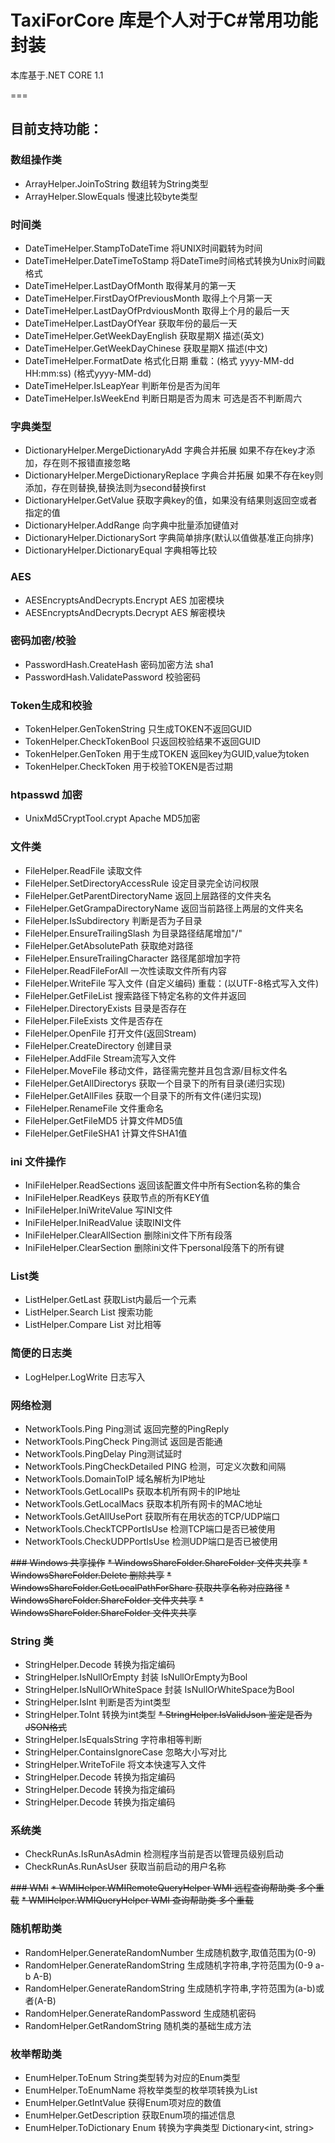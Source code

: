 # TaxiForCore 库是个人对于C#常用功能封装

本库基于.NET CORE 1.1

===


## 目前支持功能：

### 数组操作类
* ArrayHelper.JoinToString 数组转为String类型
* ArrayHelper.SlowEquals 慢速比较byte类型


### 时间类
* DateTimeHelper.StampToDateTime 将UNIX时间戳转为时间
* DateTimeHelper.DateTimeToStamp 将DateTime时间格式转换为Unix时间戳格式
* DateTimeHelper.LastDayOfMonth 取得某月的第一天
* DateTimeHelper.FirstDayOfPreviousMonth 取得上个月第一天
* DateTimeHelper.LastDayOfPrdviousMonth 取得上个月的最后一天
* DateTimeHelper.LastDayOfYear 获取年份的最后一天
* DateTimeHelper.GetWeekDayEnglish 获取星期X 描述(英文)
* DateTimeHelper.GetWeekDayChinese 获取星期X 描述(中文)
* DateTimeHelper.FormatDate 格式化日期 重载：(格式 yyyy-MM-dd HH:mm:ss) (格式yyyy-MM-dd)
* DateTimeHelper.IsLeapYear 判断年份是否为闰年
* DateTimeHelper.IsWeekEnd 判断日期是否为周末 可选是否不判断周六


### 字典类型
* DictionaryHelper.MergeDictionaryAdd 字典合并拓展 如果不存在key才添加，存在则不报错直接忽略
* DictionaryHelper.MergeDictionaryReplace 字典合并拓展 如果不存在key则添加，存在则替换,替换法则为second替换first
* DictionaryHelper.GetValue 获取字典key的值，如果没有结果则返回空或者指定的值
* DictionaryHelper.AddRange 向字典中批量添加键值对
* DictionaryHelper.DictionarySort 字典简单排序(默认以值做基准正向排序)
* DictionaryHelper.DictionaryEqual 字典相等比较


### AES
* AESEncryptsAndDecrypts.Encrypt AES 加密模块
* AESEncryptsAndDecrypts.Decrypt AES 解密模块


### 密码加密/校验
* PasswordHash.CreateHash 密码加密方法 sha1
* PasswordHash.ValidatePassword 校验密码


### Token生成和校验
* TokenHelper.GenTokenString 只生成TOKEN不返回GUID
* TokenHelper.CheckTokenBool 只返回校验结果不返回GUID
* TokenHelper.GenToken 用于生成TOKEN 返回key为GUID,value为token
* TokenHelper.CheckToken 用于校验TOKEN是否过期 


### htpasswd 加密
* UnixMd5CryptTool.crypt Apache MD5加密


### 文件类
* FileHelper.ReadFile 读取文件
* FileHelper.SetDirectoryAccessRule 设定目录完全访问权限
* FileHelper.GetParentDirectoryName 返回上层路径的文件夹名
* FileHelper.GetGrampaDirectoryName 返回当前路径上两层的文件夹名
* FileHelper.IsSubdirectory 判断是否为子目录
* FileHelper.EnsureTrailingSlash 为目录路径结尾增加"/"
* FileHelper.GetAbsolutePath 获取绝对路径
* FileHelper.EnsureTrailingCharacter 路径尾部增加字符
* FileHelper.ReadFileForAll 一次性读取文件所有内容
* FileHelper.WriteFile 写入文件 (自定义编码) 重载：(以UTF-8格式写入文件)
* FileHelper.GetFileList 搜索路径下特定名称的文件并返回
* FileHelper.DirectoryExists 目录是否存在
* FileHelper.FileExists 文件是否存在
* FileHelper.OpenFile 打开文件(返回Stream)
* FileHelper.CreateDirectory 创建目录
* FileHelper.AddFile Stream流写入文件
* FileHelper.MoveFile 移动文件，路径需完整并且包含源/目标文件名
* FileHelper.GetAllDirectorys 获取一个目录下的所有目录(递归实现)
* FileHelper.GetAllFiles 获取一个目录下的所有文件(递归实现)
* FileHelper.RenameFile 文件重命名
* FileHelper.GetFileMD5 计算文件MD5值
* FileHelper.GetFileSHA1 计算文件SHA1值


### ini 文件操作
* IniFileHelper.ReadSections 返回该配置文件中所有Section名称的集合
* IniFileHelper.ReadKeys  获取节点的所有KEY值
* IniFileHelper.IniWriteValue 写INI文件
* IniFileHelper.IniReadValue 读取INI文件
* IniFileHelper.ClearAllSection 删除ini文件下所有段落
* IniFileHelper.ClearSection 删除ini文件下personal段落下的所有键


### List类
* ListHelper.GetLast 获取List内最后一个元素
* ListHelper.Search List 搜索功能
* ListHelper.Compare List 对比相等


### 简便的日志类
* LogHelper.LogWrite 日志写入


### 网络检测
* NetworkTools.Ping  Ping测试 返回完整的PingReply
* NetworkTools.PingCheck  Ping测试 返回是否能通
* NetworkTools.PingDelay  Ping测试延时
* NetworkTools.PingCheckDetailed  PING 检测，可定义次数和间隔
* NetworkTools.DomainToIP  域名解析为IP地址
* NetworkTools.GetLocalIPs  获取本机所有网卡的IP地址
* NetworkTools.GetLocalMacs  获取本机所有网卡的MAC地址
* NetworkTools.GetAllUsePort  获取所有在用状态的TCP/UDP端口
* NetworkTools.CheckTCPPortIsUse  检测TCP端口是否已被使用
* NetworkTools.CheckUDPPortIsUse  检测UDP端口是否已被使用


<del>### Windows 共享操作</del>
<del>* WindowsShareFolder.ShareFolder 文件夹共享</del>
<del>* WindowsShareFolder.Delete 删除共享</del>
<del>* WindowsShareFolder.GetLocalPathForShare 获取共享名称对应路径</del>
<del>* WindowsShareFolder.ShareFolder 文件夹共享</del>
<del>* WindowsShareFolder.ShareFolder 文件夹共享</del>


### String 类
* StringHelper.Decode 转换为指定编码
* StringHelper.IsNullOrEmpty 封装 IsNullOrEmpty为Bool
* StringHelper.IsNullOrWhiteSpace 封装 IsNullOrWhiteSpace为Bool
* StringHelper.IsInt 判断是否为int类型
* StringHelper.ToInt 转换为int类型
<del>* StringHelper.IsValidJson 鉴定是否为JSON格式</del>
* StringHelper.IsEqualsString 字符串相等判断
* StringHelper.ContainsIgnoreCase 忽略大小写对比
* StringHelper.WriteToFile 将文本快速写入文件
* StringHelper.Decode 转换为指定编码
* StringHelper.Decode 转换为指定编码
* StringHelper.Decode 转换为指定编码


### 系统类
* CheckRunAs.IsRunAsAdmin 检测程序当前是否以管理员级别启动
* CheckRunAs.RunAsUser 获取当前启动的用户名称


<del>### WMI</del>
<del>* WMIHelper.WMIRemoteQueryHelper  WMI 远程查询帮助类 多个重载</del>
<del>* WMIHelper.WMIQueryHelper  WMI 查询帮助类 多个重载</del>


### 随机帮助类
* RandomHelper.GenerateRandomNumber 生成随机数字,取值范围为(0-9)
* RandomHelper.GenerateRandomString 生成随机字符串,字符范围为(0-9 a-b A-B)
* RandomHelper.GenerateRandomString 生成随机字符串,字符范围为(a-b)或者(A-B)
* RandomHelper.GenerateRandomPassword 生成随机密码
* RandomHelper.GetRandomString  随机类的基础生成方法


### 枚举帮助类
* EnumHelper.ToEnum  String类型转为对应的Enum类型
* EnumHelper.ToEnumName  将枚举类型的枚举项转换为List<String>
* EnumHelper.GetIntValue  获得Enum项对应的数值
* EnumHelper.GetDescription  获取Enum项的描述信息
* EnumHelper.ToDictionary  Enum 转换为字典类型 Dictionary<int, string>